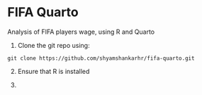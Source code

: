 # FIFA Quarto
Analysis of FIFA players wage, using R and Quarto

1. Clone the git repo using: 
```
git clone https://github.com/shyamshankarhr/fifa-quarto.git
```

2. Ensure that R is installed

3. 